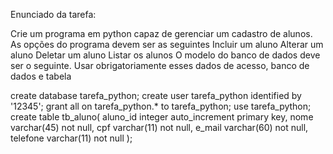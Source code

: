 Enunciado da tarefa:


Crie um programa em python capaz de gerenciar um cadastro de alunos. As opções do
programa devem ser as seguintes
Incluir um aluno
Alterar um aluno
Deletar um aluno
Listar os alunos
O modelo do banco de dados deve ser o seguinte. Usar obrigatoriamente esses dados de
acesso, banco de dados e tabela

create database tarefa_python;
create user tarefa_python identified by '12345';
grant all on tarefa_python.* to tarefa_python;
use tarefa_python;
create table tb_aluno(
aluno_id integer auto_increment primary key,
nome varchar(45) not null,
cpf varchar(11) not null,
e_mail varchar(60) not null,
telefone varchar(11) not null
);
